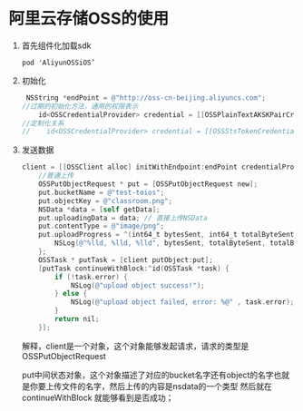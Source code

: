 # 阿里云存储OSS的使用

1. 首先组件化加载sdk

   `pod 'AliyunOSSiOS’`

2. 初始化

   ```objective-c
    NSString *endPoint = @"http://oss-cn-beijing.aliyuncs.com";
   //过期的初始化方法，通用的权限表示
       id<OSSCredentialProvider> credential = [[OSSPlainTextAKSKPairCredentialProvider alloc] initWithPlainTextAccessKey:@"LTAIRsEhrAxrVU6J" secretKey:@"Ts0Wc01UY3ulzPgTSCEXBbBquFJ3yU"];
   //定制化关系
   //    id<OSSCredentialProvider> credential = [[OSSStsTokenCredentialProvider alloc] initWithAccessKeyId:@"" secretKeyId:@"" securityToken:@""];
   ```

3. 发送数据

   ```objective-c
   client = [[OSSClient alloc] initWithEndpoint:endPoint credentialProvider:credential];
       //普通上传
       OSSPutObjectRequest * put = [OSSPutObjectRequest new];
       put.bucketName = @"test-toios";
       put.objectKey = @"classroom.png";
       NSData *data = [self getData];
       put.uploadingData = data; // 直接上传NSData
       put.contentType = @"image/png";
       put.uploadProgress = ^(int64_t bytesSent, int64_t totalByteSent, int64_t totalBytesExpectedToSend) {
           NSLog(@"%lld, %lld, %lld", bytesSent, totalByteSent, totalBytesExpectedToSend);
       };
       OSSTask * putTask = [client putObject:put];
       [putTask continueWithBlock:^id(OSSTask *task) {
           if (!task.error) {
               NSLog(@"upload object success!");
           } else {
               NSLog(@"upload object failed, error: %@" , task.error);
           }
           return nil;
       }];
   ```



   解释，client是一个对象，这个对象能够发起请求，请求的类型是OSSPutObjectRequest

   put中间状态对象，这个对象描述了对应的bucket名字还有object的名字也就是你要上传文件的名字，然后上传的内容是nsdata的一个类型 然后就在continueWithBlock 就能够看到是否成功；
